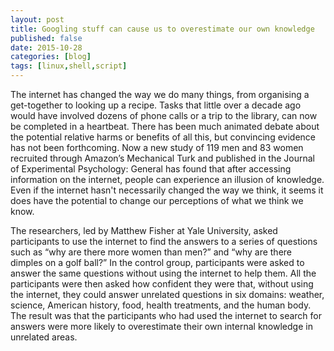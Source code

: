 ```yaml
---
layout: post
title: Googling stuff can cause us to overestimate our own knowledge
published: false
date: 2015-10-28
categories: [blog]
tags: [linux,shell,script]
---
```

The internet has changed the way we do many things, from organising a get-together to looking up a recipe. Tasks that little over a decade ago would have involved dozens of phone calls or a trip to the library, can now be completed in a heartbeat. There has been much animated debate about the potential relative harms or benefits of all this, but convincing evidence has not been forthcoming. Now a new study of 119 men and 83 women recruited through Amazon’s Mechanical Turk and published in the Journal of Experimental Psychology: General has found that after accessing information on the internet, people can experience an illusion of knowledge. Even if the internet hasn't necessarily changed the way we think, it seems it does have the potential to change our perceptions of what we think we know.

The researchers, led by Matthew Fisher at Yale University, asked participants to use the internet to find the answers to a series of questions such as “why are there more women than men?” and “why are there dimples on a golf ball?” In the control group, participants were asked to answer the same questions without using the internet to help them. All the participants were then asked how confident they were that, without using the internet, they could answer unrelated questions in six domains: weather, science, American history, food, health treatments, and the human body. The result was that the participants who had used the internet to search for answers were more likely to overestimate their own internal knowledge in unrelated areas.
